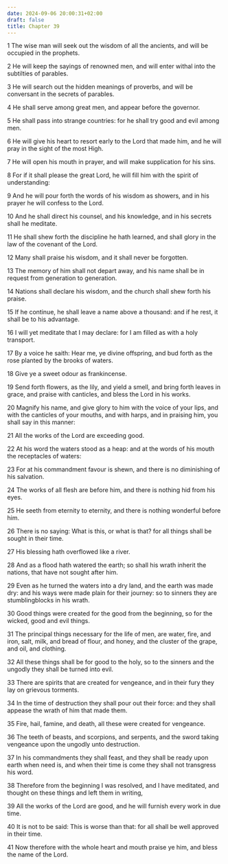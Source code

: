 ```yaml
---
date: 2024-09-06 20:00:31+02:00
draft: false
title: Chapter 39
---
```




1 The wise man will seek out the wisdom of all the ancients, and will be occupied in the prophets.

2 He will keep the sayings of renowned men, and will enter withal into the subtilties of parables.

3 He will search out the hidden meanings of proverbs, and will be conversant in the secrets of parables.

4 He shall serve among great men, and appear before the governor.

5 He shall pass into strange countries: for he shall try good and evil among men.

6 He will give his heart to resort early to the Lord that made him, and he will pray in the sight of the most High.

7 He will open his mouth in prayer, and will make supplication for his sins.

8 For if it shall please the great Lord, he will fill him with the spirit of understanding:

9 And he will pour forth the words of his wisdom as showers, and in his prayer he will confess to the Lord.

10 And he shall direct his counsel, and his knowledge, and in his secrets shall he meditate.

11 He shall shew forth the discipline he hath learned, and shall glory in the law of the covenant of the Lord.

12 Many shall praise his wisdom, and it shall never be forgotten.

13 The memory of him shall not depart away, and his name shall be in request from generation to generation.

14 Nations shall declare his wisdom, and the church shall shew forth his praise.

15 If he continue, he shall leave a name above a thousand: and if he rest, it shall be to his advantage.

16 I will yet meditate that I may declare: for I am filled as with a holy transport.

17 By a voice he saith: Hear me, ye divine offspring, and bud forth as the rose planted by the brooks of waters.

18 Give ye a sweet odour as frankincense.

19 Send forth flowers, as the lily, and yield a smell, and bring forth leaves in grace, and praise with canticles, and bless the Lord in his works.

20 Magnify his name, and give glory to him with the voice of your lips, and with the canticles of your mouths, and with harps, and in praising him, you shall say in this manner:

21 All the works of the Lord are exceeding good.

22 At his word the waters stood as a heap: and at the words of his mouth the receptacles of waters:

23 For at his commandment favour is shewn, and there is no diminishing of his salvation.

24 The works of all flesh are before him, and there is nothing hid from his eyes.

25 He seeth from eternity to eternity, and there is nothing wonderful before him.

26 There is no saying: What is this, or what is that? for all things shall be sought in their time.

27 His blessing hath overflowed like a river.

28 And as a flood hath watered the earth; so shall his wrath inherit the nations, that have not sought after him.

29 Even as he turned the waters into a dry land, and the earth was made dry: and his ways were made plain for their journey: so to sinners they are stumblingblocks in his wrath.

30 Good things were created for the good from the beginning, so for the wicked, good and evil things.

31 The principal things necessary for the life of men, are water, fire, and iron, salt, milk, and bread of flour, and honey, and the cluster of the grape, and oil, and clothing.

32 All these things shall be for good to the holy, so to the sinners and the ungodly they shall be turned into evil.

33 There are spirits that are created for vengeance, and in their fury they lay on grievous torments.

34 In the time of destruction they shall pour out their force: and they shall appease the wrath of him that made them.

35 Fire, hail, famine, and death, all these were created for vengeance.

36 The teeth of beasts, and scorpions, and serpents, and the sword taking vengeance upon the ungodly unto destruction.

37 In his commandments they shall feast, and they shall be ready upon earth when need is, and when their time is come they shall not transgress his word.

38 Therefore from the beginning I was resolved, and I have meditated, and thought on these things and left them in writing,

39 All the works of the Lord are good, and he will furnish every work in due time.

40 It is not to be said: This is worse than that: for all shall be well approved in their time.

41 Now therefore with the whole heart and mouth praise ye him, and bless the name of the Lord.

